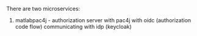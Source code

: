 There are two microservices:
1. matlabpac4j - authorization server with pac4j with oidc (authorization code flow) communicating with idp (keycloak) 
